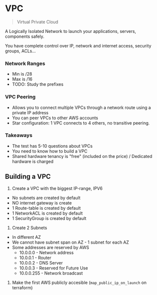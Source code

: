 # VPC
> Virtual Private Cloud

A Logically Isolated Network to launch your applications, servers, components safely.

You have complete control over IP, network and internet access, security groups, ACLs...

### Network Ranges

* Min is /28
* Max is /16
* TODO: Study the prefixes

###  VPC Peering

* Allows you to connect multiple VPCs through a network route using a private IP address
* You can peer VPCs to other AWS accounts
* Star configuration: 1 VPC connects to 4 others, no transitive peering.

### Takeaways

* The test has 5-10 questions about VPCs
* You need to know how to build a VPC
* Shared hardware tenancy is "free" (included on the price) / Dedicated hardware is charged

## Building a VPC

1. Create a VPC with the biggest IP-range, IPV6
  * No subnets are created by default
  * NO internet gateway is create
  * 1 Route-table is created by default
  * 1 NetworkACL is created by default
  * 1 SecurityGroup is created by default
1. Create 2 Subnets
  * In different AZ
  * We cannot have subnet span on AZ - 1 subnet for each AZ
  * Some addresses are reserved by AWS
    * 10.0.0.0 - Network address
    * 10.0.0.1 - Router
    * 10.0.0.2 - DNS Server
    * 10.0.0.3 - Reserved for Future Use
    * 10.0.0.255 - Network broadcast
1. Make the first AWS publicly accesible (`map_public_ip_on_launch` on terraform)
